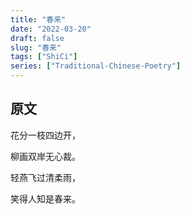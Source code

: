 ```yaml
---
title: "春来"
date: "2022-03-20"
draft: false
slug: "春来"
tags: ["ShiCi"]
series: ["Traditional-Chinese-Poetry"]
---
```


## 原文

花分一枝四边开，

柳画双岸无心裁。

轻燕飞过清柔雨，

笑得人知是春来。
